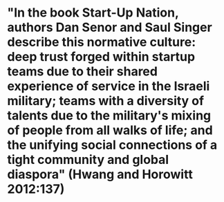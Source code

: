 # "In the book Start-Up Nation, authors Dan Senor and Saul Singer describe this normative culture: deep trust forged within startup teams due to their shared experience of service in the Israeli military; teams with a diversity of talents due to the military's mixing of people from all walks of life; and the unifying social connections of a tight community and global diaspora" (Hwang and Horowitt 2012:137)